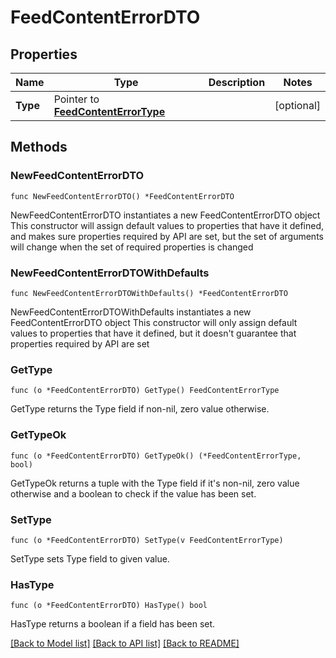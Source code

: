 # FeedContentErrorDTO

## Properties

Name | Type | Description | Notes
------------ | ------------- | ------------- | -------------
**Type** | Pointer to [**FeedContentErrorType**](FeedContentErrorType.md) |  | [optional] 

## Methods

### NewFeedContentErrorDTO

`func NewFeedContentErrorDTO() *FeedContentErrorDTO`

NewFeedContentErrorDTO instantiates a new FeedContentErrorDTO object
This constructor will assign default values to properties that have it defined,
and makes sure properties required by API are set, but the set of arguments
will change when the set of required properties is changed

### NewFeedContentErrorDTOWithDefaults

`func NewFeedContentErrorDTOWithDefaults() *FeedContentErrorDTO`

NewFeedContentErrorDTOWithDefaults instantiates a new FeedContentErrorDTO object
This constructor will only assign default values to properties that have it defined,
but it doesn't guarantee that properties required by API are set

### GetType

`func (o *FeedContentErrorDTO) GetType() FeedContentErrorType`

GetType returns the Type field if non-nil, zero value otherwise.

### GetTypeOk

`func (o *FeedContentErrorDTO) GetTypeOk() (*FeedContentErrorType, bool)`

GetTypeOk returns a tuple with the Type field if it's non-nil, zero value otherwise
and a boolean to check if the value has been set.

### SetType

`func (o *FeedContentErrorDTO) SetType(v FeedContentErrorType)`

SetType sets Type field to given value.

### HasType

`func (o *FeedContentErrorDTO) HasType() bool`

HasType returns a boolean if a field has been set.


[[Back to Model list]](../README.md#documentation-for-models) [[Back to API list]](../README.md#documentation-for-api-endpoints) [[Back to README]](../README.md)


